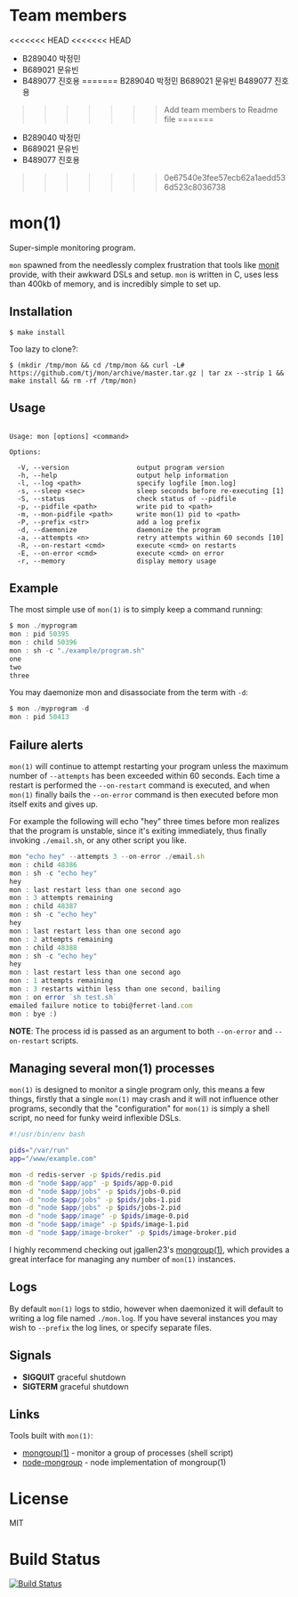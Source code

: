 # Team members
<<<<<<< HEAD
<<<<<<< HEAD
  * B289040 박정민
  * B689021 문유빈
  * B489077 진호용
=======
  B289040 박정민
  B689021 문유빈
  B489077 진호용
>>>>>>> Add team members to Readme file
=======
  * B289040 박정민
  * B689021 문유빈
  * B489077 진호용
>>>>>>> 0e67540e3fee57ecb62a1aedd536d523c8036738

# mon(1)

  Super-simple monitoring program.

  `mon` spawned from the needlessly complex
  frustration that tools like [monit](http://mmonit.com/monit/)
  provide, with their awkward DSLs and setup. `mon` is written
  in C, uses less than 400kb of memory, and is incredibly simple
  to set up.

## Installation

```
$ make install
```

 Too lazy to clone?:

```
$ (mkdir /tmp/mon && cd /tmp/mon && curl -L# https://github.com/tj/mon/archive/master.tar.gz | tar zx --strip 1 && make install && rm -rf /tmp/mon)
```

## Usage

```

Usage: mon [options] <command>

Options:

  -V, --version                 output program version
  -h, --help                    output help information
  -l, --log <path>              specify logfile [mon.log]
  -s, --sleep <sec>             sleep seconds before re-executing [1]
  -S, --status                  check status of --pidfile
  -p, --pidfile <path>          write pid to <path>
  -m, --mon-pidfile <path>      write mon(1) pid to <path>
  -P, --prefix <str>            add a log prefix
  -d, --daemonize               daemonize the program
  -a, --attempts <n>            retry attempts within 60 seconds [10]
  -R, --on-restart <cmd>        execute <cmd> on restarts
  -E, --on-error <cmd>          execute <cmd> on error
  -r, --memory                  display memory usage

```

## Example

  The most simple use of `mon(1)` is to simply keep a command running:

```js
$ mon ./myprogram
mon : pid 50395
mon : child 50396
mon : sh -c "./example/program.sh"
one
two
three
```

  You may daemonize mon and disassociate from the term with `-d`:

```js
$ mon ./myprogram -d
mon : pid 50413
```

## Failure alerts

 `mon(1)` will continue to attempt restarting your program unless the maximum number
 of `--attempts` has been exceeded within 60 seconds. Each time a restart is performed
 the `--on-restart` command is executed, and when `mon(1)` finally bails the `--on-error`
 command is then executed before mon itself exits and gives up.

  For example the following will echo "hey" three times before mon realizes that
  the program is unstable, since it's exiting immediately, thus finally invoking
  `./email.sh`, or any other script you like.

```js
mon "echo hey" --attempts 3 --on-error ./email.sh
mon : child 48386
mon : sh -c "echo hey"
hey
mon : last restart less than one second ago
mon : 3 attempts remaining
mon : child 48387
mon : sh -c "echo hey"
hey
mon : last restart less than one second ago
mon : 2 attempts remaining
mon : child 48388
mon : sh -c "echo hey"
hey
mon : last restart less than one second ago
mon : 1 attempts remaining
mon : 3 restarts within less than one second, bailing
mon : on error `sh test.sh`
emailed failure notice to tobi@ferret-land.com
mon : bye :)
```

  __NOTE__: The process id is passed as an argument to both `--on-error` and `--on-restart` scripts.

## Managing several mon(1) processes

  `mon(1)` is designed to monitor a single program only, this means a few things,
  firstly that a single `mon(1)` may crash and it will not influence other programs,
  secondly that the "configuration" for `mon(1)` is simply a shell script,
  no need for funky weird inflexible DSLs.

```bash
#!/usr/bin/env bash

pids="/var/run"
app="/www/example.com"

mon -d redis-server -p $pids/redis.pid
mon -d "node $app/app" -p $pids/app-0.pid
mon -d "node $app/jobs" -p $pids/jobs-0.pid
mon -d "node $app/jobs" -p $pids/jobs-1.pid
mon -d "node $app/jobs" -p $pids/jobs-2.pid
mon -d "node $app/image" -p $pids/image-0.pid
mon -d "node $app/image" -p $pids/image-1.pid
mon -d "node $app/image-broker" -p $pids/image-broker.pid
```

  I highly recommend checking out jgallen23's [mongroup(1)](https://github.com/jgallen23/mongroup),
  which provides a great interface for managing any number of `mon(1)` instances.

## Logs

  By default `mon(1)` logs to stdio, however when daemonized it will default
  to writing a log file named `./mon.log`. If you have several instances you may
  wish to `--prefix` the log lines, or specify separate files.

## Signals

  - __SIGQUIT__ graceful shutdown
  - __SIGTERM__ graceful shutdown

## Links

  Tools built with `mon(1)`:

  - [mongroup(1)](https://github.com/jgallen23/mongroup) - monitor a group of processes (shell script)
  - [node-mongroup](https://github.com/visionmedia/node-mongroup) - node implementation of mongroup(1)

# License

  MIT

# Build Status

  [![Build Status](https://travis-ci.org/visionmedia/mon.png)](http://travis-ci.org/visionmedia/mon)
